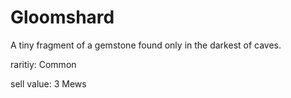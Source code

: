 # Gloomshard

A tiny fragment of a gemstone found only in the darkest of caves.

raritiy: Common

sell value: 3 Mews
